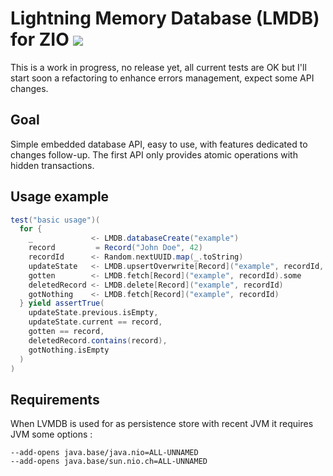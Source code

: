 # Lightning Memory Database (LMDB) for ZIO [![][ZIOLMDBManagerImg]][ZIOLMDBManagerLnk]

This is a work in progress, no release yet, all current tests are OK but I'll start soon a refactoring to
enhance errors management, expect some API changes.

## Goal

Simple embedded database API, easy to use, with features dedicated to changes follow-up. The first API only provides
atomic operations with hidden transactions.

## Usage example

```scala
test("basic usage")(
  for {
    _             <- LMDB.databaseCreate("example")
    record         = Record("John Doe", 42)
    recordId      <- Random.nextUUID.map(_.toString)
    updateState   <- LMDB.upsertOverwrite[Record]("example", recordId, record)
    gotten        <- LMDB.fetch[Record]("example", recordId).some
    deletedRecord <- LMDB.delete[Record]("example", recordId)
    gotNothing    <- LMDB.fetch[Record]("example", recordId)
  } yield assertTrue(
    updateState.previous.isEmpty,
    updateState.current == record,
    gotten == record,
    deletedRecord.contains(record),
    gotNothing.isEmpty
  )
)
```

## Requirements

When LVMDB is used for as persistence store with recent JVM it requires JVM some options :

```
--add-opens java.base/java.nio=ALL-UNNAMED
--add-opens java.base/sun.nio.ch=ALL-UNNAMED
```

[ZIOLMDBManager]:    https://github.com/dacr/zio-lmdb
[ZIOLMDBManagerImg]: https://img.shields.io/maven-central/v/fr.janalyse/zio-lmdb_3.svg
[ZIOLMDBManagerLnk]: https://search.maven.org/#search%7Cga%7C1%7Cfr.janalyse.zio-lmdb
